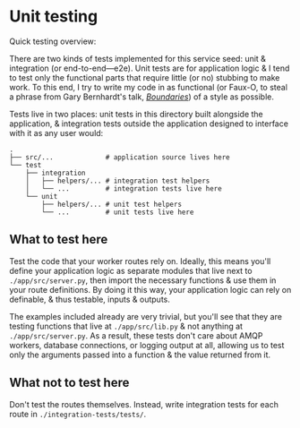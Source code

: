 # Unit testing

Quick testing overview:

There are two kinds of tests implemented for this service seed: unit & integration (or end-to-end&mdash;e2e).
Unit tests are for application logic & I tend to test only the functional parts that require little (or no) stubbing to make work.
To this end, I try to write my code in as functional (or Faux-O, to steal a phrase from Gary Bernhardt's talk, [*Boundaries*](https://www.destroyallsoftware.com/talks/boundaries)) of a style as possible.

Tests live in two places: unit tests in this directory built alongside the application, & integration tests outside the application designed to interface with it as any user would:

```
.
├── src/...             # application source lives here
└── test
    ├── integration
    │   ├── helpers/... # integration test helpers
    │   └── ...         # integration tests live here
    └── unit
        ├── helpers/... # unit test helpers
        └── ...         # unit tests live here
```

## What to test here

Test the code that your worker routes rely on.
Ideally, this means you'll define your application logic as separate modules that live next to `./app/src/server.py`, then import the necessary functions & use them in your route definitions.
By doing it this way, your application logic can rely on definable, & thus testable, inputs & outputs.

The examples included already are very trivial, but you'll see that they are testing functions that live at `./app/src/lib.py` & not anything at `./app/src/server.py`.
As a result, these tests don't care about AMQP workers, database connections, or logging output at all, allowing us to test only the arguments passed into a function & the value returned from it.

## What not to test here

Don't test the routes themselves.
Instead, write integration tests for each route in `./integration-tests/tests/`.
